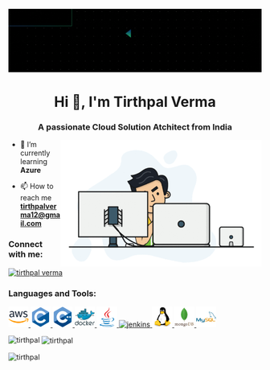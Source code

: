 ![logo](https://github.com/Tirthpal/Tirthpal/blob/main/Black%20Technology%20LinkedIn%20Banner.gif)
<h1 align="center">Hi 👋, I'm Tirthpal Verma</h1>
<h3 align="center">A passionate Cloud Solution Atchitect from India</h3>

<img align="right" alt="coding" width="400" src="https://raw.githubusercontent.com/parth-27/parth-27/master/dev.gif">

- 🌱 I’m currently learning **Azure**

- 📫 How to reach me **tirthpalverma12@gmail.com**

<h3 align="left">Connect with me:</h3>
<p align="left">
<a href="https://linkedin.com/in/tirthpal verma" target="blank"><img align="center" src="https://raw.githubusercontent.com/rahuldkjain/github-profile-readme-generator/master/src/images/icons/Social/linked-in-alt.svg" alt="tirthpal verma" height="30" width="40" /></a>
</p>

<h3 align="left">Languages and Tools:</h3>
<p align="left"> <a href="https://aws.amazon.com" target="_blank" rel="noreferrer"> <img src="https://raw.githubusercontent.com/devicons/devicon/master/icons/amazonwebservices/amazonwebservices-original-wordmark.svg" alt="aws" width="40" height="40"/> </a> <a href="https://www.cprogramming.com/" target="_blank" rel="noreferrer"> <img src="https://raw.githubusercontent.com/devicons/devicon/master/icons/c/c-original.svg" alt="c" width="40" height="40"/> </a> <a href="https://www.w3schools.com/cpp/" target="_blank" rel="noreferrer"> <img src="https://raw.githubusercontent.com/devicons/devicon/master/icons/cplusplus/cplusplus-original.svg" alt="cplusplus" width="40" height="40"/> </a> <a href="https://www.docker.com/" target="_blank" rel="noreferrer"> <img src="https://raw.githubusercontent.com/devicons/devicon/master/icons/docker/docker-original-wordmark.svg" alt="docker" width="40" height="40"/> </a> <a href="https://www.java.com" target="_blank" rel="noreferrer"> <img src="https://raw.githubusercontent.com/devicons/devicon/master/icons/java/java-original.svg" alt="java" width="40" height="40"/> </a> <a href="https://www.jenkins.io" target="_blank" rel="noreferrer"> <img src="https://www.vectorlogo.zone/logos/jenkins/jenkins-icon.svg" alt="jenkins" width="40" height="40"/> </a> <a href="https://www.linux.org/" target="_blank" rel="noreferrer"> <img src="https://raw.githubusercontent.com/devicons/devicon/master/icons/linux/linux-original.svg" alt="linux" width="40" height="40"/> </a> <a href="https://www.mongodb.com/" target="_blank" rel="noreferrer"> <img src="https://raw.githubusercontent.com/devicons/devicon/master/icons/mongodb/mongodb-original-wordmark.svg" alt="mongodb" width="40" height="40"/> </a> <a href="https://www.mysql.com/" target="_blank" rel="noreferrer"> <img src="https://raw.githubusercontent.com/devicons/devicon/master/icons/mysql/mysql-original-wordmark.svg" alt="mysql" width="40" height="40"/> </a> </p>

<p><img align="left" src="https://github-readme-stats.vercel.app/api/top-langs?username=tirthpal&show_icons=true&locale=en&layout=compact" alt="tirthpal" /></p>

<p>&nbsp;<img align="center" src="https://github-readme-stats.vercel.app/api?username=tirthpal&show_icons=true&locale=en" alt="tirthpal" /></p>

<p><img align="center" src="https://github-readme-streak-stats.herokuapp.com/?user=tirthpal&" alt="tirthpal" /></p>
